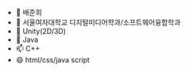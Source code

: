- 👋 배준희
- 👀 서울여자대학교 디지털미디어학과/소프트웨어융합학과
- 🌱 Unity(2D/3D)
- 💞️ Java
- 📫 C++
- 😄 html/css/java script

<!---
junhee2615/junhee2615 is a ✨ special ✨ repository because its `README.md` (this file) appears on your GitHub profile.
You can click the Preview link to take a look at your changes.
--->
